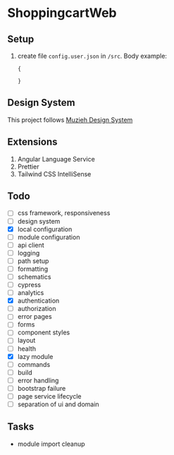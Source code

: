 # ShoppingcartWeb

## Setup
1. create file `config.user.json` in `/src`. Body example:
    ```
    {

    }
    ```
## Design System
This project follows [Muzieh Design System](https://ruifang.github.io/designsystem)

## Extensions
1. Angular Language Service
1. Prettier
1. Tailwind CSS IntelliSense

## Todo

-   [ ] css framework, responsiveness
-   [ ] design system
-   [x] local configuration
-   [ ] module configuration
-   [ ] api client
-   [ ] logging
-   [ ] path setup
-   [ ] formatting
-   [ ] schematics
-   [ ] cypress
-   [ ] analytics
-   [x] authentication
-   [ ] authorization
-   [ ] error pages
-   [ ] forms
-   [ ] component styles
-   [ ] layout
-   [ ] health
-   [x] lazy module
-   [ ] commands
-   [ ] build
-   [ ] error handling
-   [ ] bootstrap failure
-   [ ] page service lifecycle
-   [ ] separation of ui and domain

## Tasks
- module import cleanup
